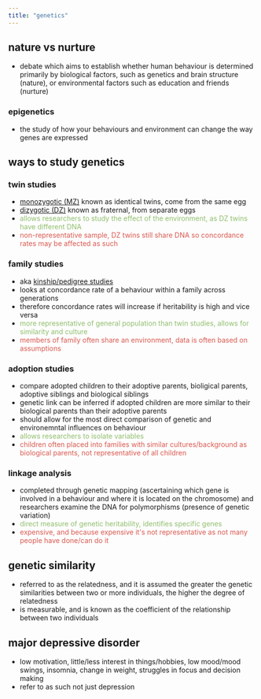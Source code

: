```yaml
---
title: "genetics"
---
```

## nature vs nurture
- debate which aims to establish whether human behaviour is determined primarily by biological factors, such as genetics and brain structure (nature), or environmental factors such as education and friends (nurture)
### epigenetics
- the study of how your behaviours and environment can change the way genes are expressed
## ways to study genetics
### twin studies
- <u>monozygotic (MZ)</u> known as identical twins, come from the same egg
- <u>dizygotic (DZ)</u> known as fraternal, from separate eggs
- <span style="color:#90BE6D">allows researchers to study the effect of the environment, as DZ twins have different DNA</span>
- <span style="color:#d95950">non-representative sample, DZ twins still share DNA so concordance rates may be affected as such</span>
### family studies
- aka <u>kinship/pedigree studies</u>
- looks at concordance rate of a behaviour within a family across generations
- therefore concordance rates will increase if heritability is high and vice versa
- <span style="color:#90BE6D">more representative of general population than twin studies, allows for similarity and culture</span> 
- <span style="color:#d95950">members of family often share an environment, data is often based on assumptions</span>
### adoption studies
- compare adopted children to their adoptive parents, bioligical parents, adoptive siblings and biological siblings
- genetic link can be inferred if adopted children are more similar to their biological parents than their adoptive parents
- should allow for the most direct comparison of genetic and environemntal influences on behaviour
- <span style="color:#90BE6D">allows researchers to isolate variables</span>
- <span style="color:#d95950">children often placed into families with similar cultures/background as biological parents, not representative of all children</span>
### linkage analysis
- completed through genetic mapping (ascertaining which gene is involved in a behaviour and where it is located on the chromosome) and researchers examine the DNA for polymorphisms (presence of genetic variation)
- <span style="color:#90BE6D">direct measure of genetic heritability, identifies specific genes</span>
- <span style="color:#d95950">expensive, and because expensive it's not representative as not many people have done/can do it</span>
## genetic similarity
- referred to as the relatedness, and it is assumed the greater the genetic similarities between two or more individuals, the higher the degree of relatedness
- is measurable, and is known as the coefficient of the relationship between two individuals
## major depressive disorder
- low motivation, little/less interest in things/hobbies, low mood/mood swings, insomnia, change in weight, struggles in focus and decision making 
- refer to as such not just depression

